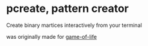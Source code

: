 # pcreate, pattern creator
Create binary martices interactively from your terminal

was originally made for [game-of-life](https://github.com/ckelyan/game-of-life)

